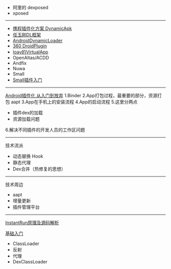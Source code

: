 * 阿里的 dexposed
* xposed

_ _ _
* [携程插件化方案 DynamicApk](https://github.com/CtripMobile/DynamicAPK)
* [任玉刚DL框架](https://github.com/singwhatiwanna/dynamic-load-apk)
* [AndroidDynamicLoader](https://github.com/mmin18/AndroidDynamicLoader)
* [360 DroidPlugin](https://github.com/Qihoo360/DroidPlugin)
* [loay的VirtualApp](https://github.com/asLody/VirtualApp)
* OpenAltas/ACDD
* Andfix
* Nuwa
* Small
* [Small插件入门](http://www.jianshu.com/p/7990714d10cb)

_ _ _
[Android插件化 从入门到放弃](http://www.infoq.com/cn/articles/android-plug-ins-from-entry-to-give-up)
1.Binder
2.App打包过程，最重要的部分，资源打包 aapt
3.App在手机上的安装流程
4.App的启动流程
5.这里分两点

  * 插件dex的加载
  * 资源加载问题


6.解决不同插件的开发人员的工作区问题

_ _ _
技术流派
 * 动态替换 Hook
 * 静态代理
 * Dex合并（热修复的思想）

_ _ _
技术周边
* aapt
* 增量更新
* 插件管理平台

_ _ _ 
[InstantRun原理及源码解析](http://www.jianshu.com/p/780eb85260b3)

[基础入门](http://weishu.me/2016/04/12/understand-plugin-framework-receiver/)

* ClassLoader
* 反射
* 代理
* DexClassLoader


